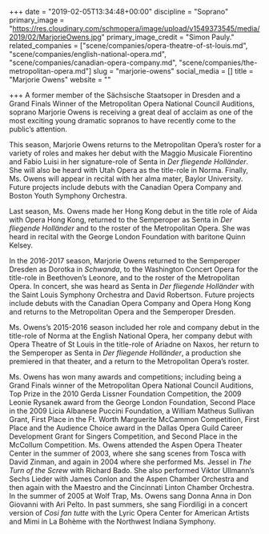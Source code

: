 +++
date = "2019-02-05T13:34:48+00:00"
discipline = "Soprano"
primary_image = "https://res.cloudinary.com/schmopera/image/upload/v1549373545/media/2019/02/MarjorieOwens.jpg"
primary_image_credit = "Simon Pauly."
related_companies = ["scene/companies/opera-theatre-of-st-louis.md", "scene/companies/english-national-opera.md", "scene/companies/canadian-opera-company.md", "scene/companies/the-metropolitan-opera.md"]
slug = "marjorie-owens"
social_media = []
title = "Marjorie Owens"
website = ""

+++
A former member of the Sächsische Staatsoper in Dresden and a Grand Finals Winner of the Metropolitan Opera National Council Auditions, soprano Marjorie Owens is receiving a great deal of acclaim as one of the most exciting young dramatic sopranos to have recently come to the public’s attention.   
  
This season, Marjorie Owens returns to the Metropolitan Opera’s roster for a variety of roles and makes her debut with the Maggio Musicale Fiorentino and Fabio Luisi in her signature-role of Senta in _Der fliegende Holländer_. She will also be heard with Utah Opera as the title-role in Norma. Finally, Ms. Owens will appear in recital with her alma mater, Baylor University. Future projects include debuts with the Canadian Opera Company and Boston Youth Symphony Orchestra.  
  
Last season, Ms. Owens made her Hong Kong debut in the title role of Aida with Opera Hong Kong, returned to the Semperoper as Senta in _Der fliegende Holländer_ and to the roster of the Metropolitan Opera. She was heard in recital with the George London Foundation with baritone Quinn Kelsey.   
  
In the 2016-2017 season, Marjorie Owens returned to the Semperoper Dresden as Dorotka in _Schwanda_, to the Washington Concert Opera for the title-role in Beethoven’s Leonore, and to the roster of the Metropolitan Opera. In concert, she was heard as Senta in _Der fliegende Holländer_ with the Saint Louis Symphony Orchestra and David Robertson. Future projects include debuts with the Canadian Opera Company and Opera Hong Kong and returns to the Metropolitan Opera and the Semperoper Dresden.  
  
Ms. Owens’s 2015-2016 season included her role and company debut in the title-role of Norma at the English National Opera, her company debut with Opera Theatre of St Louis in the title-role of Ariadne on Naxos, her return to the Semperoper as Senta in _Der fliegende Holländer_, a production she premiered in that theater, and a return to the Metropolitan Opera’s roster.   
  
Ms. Owens has won many awards and competitions; including being a Grand Finals winner of the Metropolitan Opera National Council Auditions, Top Prize in the 2010 Gerda Lissner Foundation Competition, the 2009 Leonie Rysanek award from the George London Foundation, Second Place in the 2009 Licia Albanese Puccini Foundation, a William Matheus Sullivan Grant, First Place in the Ft. Worth Marguerite McCammon Competition, First Place and the Audience Choice award in the Dallas Opera Guild Career Development Grant for Singers Competition, and Second Place in the McCollum Competition. Ms. Owens attended the Aspen Opera Theater Center in the summer of 2003, where she sang scenes from Tosca with David Zinman, and again in 2004 where she performed Ms. Jessel in _The Turn of the Screw_ with Richard Bado. She also performed Viktor Ullmann’s Sechs Lieder with James Conlon and the Aspen Chamber Orchestra and then again with the Maestro and the Cincinnati Linton Chamber Orchestra. In the summer of 2005 at Wolf Trap, Ms. Owens sang Donna Anna in Don Giovanni with Ari Pelto. In past summers, she sang Fiordiligi in a concert version of _Cosi fan tutte_ with the Lyric Opera Center for American Artists and Mimi in La Bohème with the Northwest Indiana Symphony.